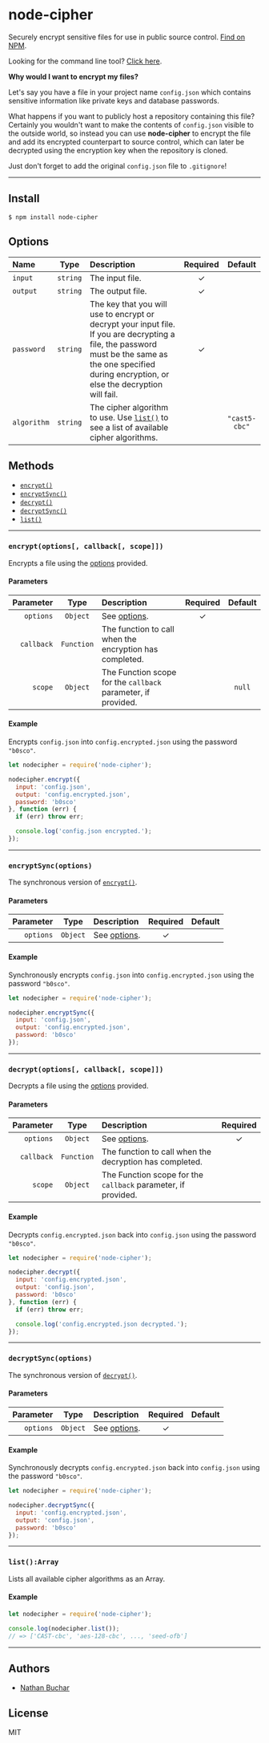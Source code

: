 node-cipher
===========

Securely encrypt sensitive files for use in public source control. [Find on NPM](https://www.npmjs.com/package/node-cipher).

Looking for the command line tool? [Click here](http://github.com/nathanbuchar/node-cipher-cli).


**Why would I want to encrypt my files?**

Let's say you have a file in your project name `config.json` which contains sensitive information like private keys and database passwords.

What happens if you want to publicly host a repository containing this file? Certainly you wouldn't want to make the contents of `config.json` visible to the outside world, so instead you can use **node-cipher** to encrypt the file and add its encrypted counterpart to source control, which can later be decrypted using the encryption key when the repository is cloned.

Just don't forget to add the original `config.json` file to `.gitignore`!


***


Install
-------

```
$ npm install node-cipher
```


Options
-------

|Name|Type|Description|Required|Default|
|:---|:--:|:----------|:------:|:-----:|
|`input`|`string`|The input file.|✓||
|`output`|`string`|The output file.|✓||
|`password`|`string`|The key that you will use to encrypt or decrypt your input file. If you are decrypting a file, the password must be the same as the one specified during encryption, or else the decryption will fail.|✓||
|`algorithm`|`string`|The cipher algorithm to use. Use [`list()`](#listarray) to see a list of available cipher algorithms.||`"cast5-cbc"`|


Methods
-------

* [`encrypt()`](#encryptoptions-callback-scope)
* [`encryptSync()`](#encryptsyncoptions-callback-scope)
* [`decrypt()`](#decryptoptions-callback-scope)
* [`decryptSync()`](#decryptsyncoptions-callback-scope)
* [`list()`](#listarray)

***

### `encrypt(options[, callback[, scope]])`

Encrypts a file using the [options](#options) provided.

#### Parameters
|Parameter|Type|Description|Required|Default|
|--------:|:--:|:----------|:------:|:-----:|
|`options`|`Object`|See [options](#options).|✓||
|`callback`|`Function`|The function to call when the encryption has completed.|||
|`scope`|`Object`|The Function scope for the `callback` parameter, if provided.||`null`|

#### Example

Encrypts `config.json` into `config.encrypted.json` using the password `"b0sco"`.

```js
let nodecipher = require('node-cipher');

nodecipher.encrypt({
  input: 'config.json',
  output: 'config.encrypted.json',
  password: 'b0sco'
}, function (err) {
  if (err) throw err;

  console.log('config.json encrypted.');
});
```

***

### `encryptSync(options)`

The synchronous version of [`encrypt()`](#encryptoptions-callback-scope).

#### Parameters
|Parameter|Type|Description|Required|Default|
|--------:|:--:|:----------|:------:|:-----:|
|`options`|`Object`|See [options](#options).|✓||

#### Example

Synchronously encrypts `config.json` into `config.encrypted.json` using the password `"b0sco"`.

```js
let nodecipher = require('node-cipher');

nodecipher.encryptSync({
  input: 'config.json',
  output: 'config.encrypted.json',
  password: 'b0sco'
});
```

***

### `decrypt(options[, callback[, scope]])`

Decrypts a file using the [options](#options) provided.

#### Parameters
|Parameter|Type|Description|Required|
|--------:|:--:|:----------|:------:|
|`options`|`Object`|See [options](#options).|✓|
|`callback`|`Function`|The function to call when the decryption has completed.||
|`scope`|`Object`|The Function scope for the `callback` parameter, if provided.||`null`|

#### Example

Decrypts `config.encrypted.json` back into `config.json` using the password `"b0sco"`.

```js
let nodecipher = require('node-cipher');

nodecipher.decrypt({
  input: 'config.encrypted.json',
  output: 'config.json',
  password: 'b0sco'
}, function (err) {
  if (err) throw err;

  console.log('config.encrypted.json decrypted.');
});
```

***

### `decryptSync(options)`

The synchronous version of [`decrypt()`](#decryptoptions-callback-scope).

#### Parameters
|Parameter|Type|Description|Required|Default|
|--------:|:--:|:----------|:------:|:-----:|
|`options`|`Object`|See [options](#options).|✓||

#### Example

Synchronously decrypts `config.encrypted.json` back into `config.json` using the password `"b0sco"`.

```js
let nodecipher = require('node-cipher');

nodecipher.decryptSync({
  input: 'config.encrypted.json',
  output: 'config.json',
  password: 'b0sco'
});
```

***

### `list():Array`

Lists all available cipher algorithms as an Array.

#### Example

```js
let nodecipher = require('node-cipher');

console.log(nodecipher.list());
// => ['CAST-cbc', 'aes-128-cbc', ..., 'seed-ofb']
```


***


Authors
-------
* [Nathan Buchar](mailto:hello@nathanbuchar.com)


License
-------
MIT
